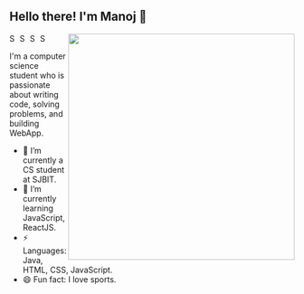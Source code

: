 ## Hello there! I'm Manoj 👋

[<img align="right" width="400" src="https://github-readme-stats.vercel.app/api?username=immanu10&show_icons=true"/>](https://github.com/immanu10)

<a href="https://www.linkedin.com/in/manoj-kumar-m-76ba751b0/">
  <img align="left" alt="Shuvo's Linkdein" width="15px" src="https://cdn.jsdelivr.net/npm/simple-icons@v3/icons/linkedin.svg" />
</a>
<a href="https://github.com/immanu10">
  <img align="left" alt="Shuvo's Github" width="15px" src="https://cdn.jsdelivr.net/npm/simple-icons@v3/icons/github.svg" />
</a>
<a href="https://twitter.com/immanu_10">
  <img align="left" alt="Shuvo's YouTube" width="15px" src="https://cdn.jsdelivr.net/npm/simple-icons@3.2.0/icons/twitter.svg" />
</a>
<a href="https://www.instagram.com/immanu10/">
  <img align="left" alt="Shuvo's Kaggle" width="15px" src="https://cdn.jsdelivr.net/npm/simple-icons@3.2.0/icons/instagram.svg" />
</a>
<br />

I'm a computer science student who is passionate about writing code, solving problems, and building WebApp.<br>



- 🔭 I’m currently a CS student at SJBIT.
- 🌱 I’m currently learning JavaScript, ReactJS.
- ⚡ Languages: Java, HTML, CSS, JavaScript.
- 😄 Fun fact: I love sports.











